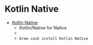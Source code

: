 # Kotlin Native
- [Kotlin Native](https://kotlinlang.org/docs/reference/native-overview.html)
  -  Kotlin/Native for Native
  - 
  - `brew cask install Kotlin Native`
